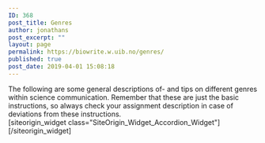```yaml
---
ID: 368
post_title: Genres
author: jonathans
post_excerpt: ""
layout: page
permalink: https://biowrite.w.uib.no/genres/
published: true
post_date: 2019-04-01 15:08:18
---
```

<div id="pl-368" class="panel-layout"><div id="pg-368-0" class="panel-grid panel-no-style" data-style="{&quot;background_image_attachment&quot;:false,&quot;background_display&quot;:&quot;tile&quot;,&quot;cell_alignment&quot;:&quot;flex-start&quot;,&quot;animation_event&quot;:&quot;enter&quot;,&quot;animation_screen_offset&quot;:&quot;0&quot;,&quot;animation_duration&quot;:&quot;1&quot;,&quot;animation_repeat&quot;:&quot;&quot;,&quot;animation_hide&quot;:true,&quot;animation_state_end&quot;:&quot;visible&quot;,&quot;animation_delay&quot;:&quot;0&quot;,&quot;animation_debounce&quot;:&quot;0.1&quot;}" data-ratio="1" data-ratio-direction="right"><div id="pgc-368-0-0" class="panel-grid-cell panel-grid-cell-empty" data-weight="0.1"></div><div id="pgc-368-0-1" class="panel-grid-cell panel-grid-cell-mobile-last" data-weight="0.8"><div id="panel-368-0-1-0" class="so-panel widget widget_sow-editor panel-first-child" data-index="0" data-style="{&quot;background_image_attachment&quot;:false,&quot;background_display&quot;:&quot;tile&quot;,&quot;animation_event&quot;:&quot;enter&quot;,&quot;animation_screen_offset&quot;:&quot;0&quot;,&quot;animation_duration&quot;:&quot;1&quot;,&quot;animation_repeat&quot;:&quot;&quot;,&quot;animation_hide&quot;:true,&quot;animation_state_end&quot;:&quot;visible&quot;,&quot;animation_delay&quot;:&quot;0&quot;,&quot;animation_debounce&quot;:&quot;0.1&quot;}"><div class="so-widget-sow-editor so-widget-sow-editor-base">
<div class="siteorigin-widget-tinymce textwidget">
	The following are some general descriptions of- and tips on different genres within science communication. Remember that these are just the basic instructions, so always check your assignment description in case of deviations from these instructions.

</div>
</div></div><div id="panel-368-0-1-1" class="so-panel widget widget_sow-accordion panel-last-child" data-index="1" data-style="{&quot;background_image_attachment&quot;:false,&quot;background_display&quot;:&quot;tile&quot;,&quot;animation_event&quot;:&quot;enter&quot;,&quot;animation_screen_offset&quot;:&quot;0&quot;,&quot;animation_duration&quot;:&quot;1&quot;,&quot;animation_repeat&quot;:&quot;&quot;,&quot;animation_hide&quot;:true,&quot;animation_state_end&quot;:&quot;visible&quot;,&quot;animation_delay&quot;:&quot;0&quot;,&quot;animation_debounce&quot;:&quot;0.1&quot;}">[siteorigin_widget class="SiteOrigin_Widget_Accordion_Widget"][/siteorigin_widget]</div></div><div id="pgc-368-0-2" class="panel-grid-cell panel-grid-cell-empty" data-weight="0.1"></div></div></div>